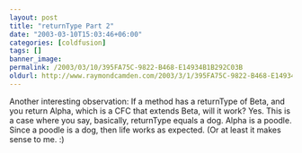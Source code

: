 ```yaml
---
layout: post
title: "returnType Part 2"
date: "2003-03-10T15:03:46+06:00"
categories: [coldfusion]
tags: []
banner_image: 
permalink: /2003/03/10/395FA75C-9822-B468-E14934B1B292C03B
oldurl: http://www.raymondcamden.com/2003/3/1/395FA75C-9822-B468-E14934B1B292C03B
---
```


Another interesting observation: If a method has a returnType of Beta, and you return Alpha, which is a CFC that extends Beta, will it work? Yes. This is a case where you say, basically, returnType equals a dog. Alpha is a poodle. Since a poodle is a dog, then life works as expected. (Or at least it makes sense to me. :)